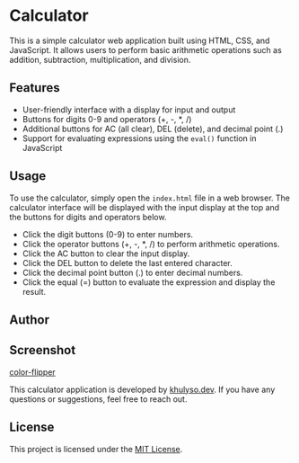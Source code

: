 # Calculator

This is a simple calculator web application built using HTML, CSS, and JavaScript. It allows users to perform basic arithmetic operations such as addition, subtraction, multiplication, and division.

## Features

- User-friendly interface with a display for input and output
- Buttons for digits 0-9 and operators (+, -, *, /)
- Additional buttons for AC (all clear), DEL (delete), and decimal point (.)
- Support for evaluating expressions using the `eval()` function in JavaScript

## Usage

To use the calculator, simply open the `index.html` file in a web browser. The calculator interface will be displayed with the input display at the top and the buttons for digits and operators below.

- Click the digit buttons (0-9) to enter numbers.
- Click the operator buttons (+, -, *, /) to perform arithmetic operations.
- Click the AC button to clear the input display.
- Click the DEL button to delete the last entered character.
- Click the decimal point button (.) to enter decimal numbers.
- Click the equal (=) button to evaluate the expression and display the result.


## Author

## Screenshot

[color-flipper](color-fliiper.png)

This calculator application is developed by [khulyso.dev](https://khulyso.dev). If you have any questions or suggestions, feel free to reach out.

## License

This project is licensed under the [MIT License](LICENSE).

